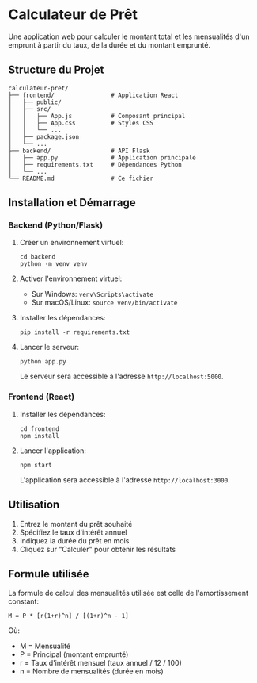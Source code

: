 # Calculateur de Prêt

Une application web pour calculer le montant total et les mensualités d'un emprunt à partir du taux, de la durée et du montant emprunté.

## Structure du Projet

```
calculateur-pret/
├── frontend/                # Application React
│   ├── public/
│   ├── src/
│   │   ├── App.js           # Composant principal
│   │   ├── App.css          # Styles CSS
│   │   └── ...
│   ├── package.json
│   └── ...
├── backend/                 # API Flask
│   ├── app.py               # Application principale
│   ├── requirements.txt     # Dépendances Python
│   └── ...
└── README.md                # Ce fichier
```

## Installation et Démarrage

### Backend (Python/Flask)

1. Créer un environnement virtuel:
   ```
   cd backend
   python -m venv venv
   ```

2. Activer l'environnement virtuel:
   - Sur Windows: `venv\Scripts\activate`
   - Sur macOS/Linux: `source venv/bin/activate`

3. Installer les dépendances:
   ```
   pip install -r requirements.txt
   ```

4. Lancer le serveur:
   ```
   python app.py
   ```
   Le serveur sera accessible à l'adresse `http://localhost:5000`.

### Frontend (React)

1. Installer les dépendances:
   ```
   cd frontend
   npm install
   ```

2. Lancer l'application:
   ```
   npm start
   ```
   L'application sera accessible à l'adresse `http://localhost:3000`.

## Utilisation

1. Entrez le montant du prêt souhaité
2. Spécifiez le taux d'intérêt annuel
3. Indiquez la durée du prêt en mois
4. Cliquez sur "Calculer" pour obtenir les résultats

## Formule utilisée

La formule de calcul des mensualités utilisée est celle de l'amortissement constant:

```
M = P * [r(1+r)^n] / [(1+r)^n - 1]
```

Où:
- M = Mensualité
- P = Principal (montant emprunté)
- r = Taux d'intérêt mensuel (taux annuel / 12 / 100)
- n = Nombre de mensualités (durée en mois)